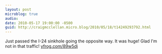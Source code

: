 ```yaml
---
layout: post
microblog: true
audio: 
date: 2010-05-17 19:00:00 -0500
guid: http://craigmcclellan.micro.blog/2010/05/18/t14249293792.html
---
```

Just passed the I-24 sinkhole going the opposite way. It was huge! Glad I'm not in that traffic! [yfrog.com/89w5dj](http://yfrog.com/89w5dj)
